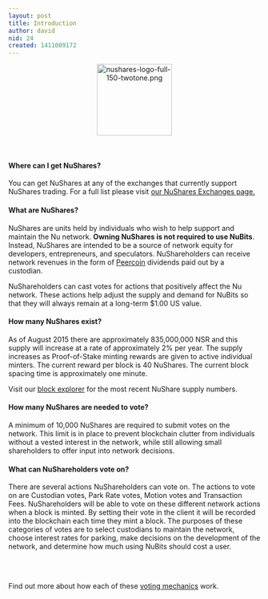 ```yaml
---
layout: post
title: Introduction
author: david
nid: 24
created: 1411009172
---
```

<center><img src="/sites/default/files/assets/nushares-logo-full-150-twotone.png" width="150" height="143" alt="nushares-logo-full-150-twotone.png" /></center>
<p>&nbsp;</p>
<h4>Where can I get NuShares?</h4> 
<p>You can get NuShares at any of the exchanges that currently support NuShares trading. For a full list please visit <a href="https://nubits.com/exchanges/nushares-exchanges">our NuShares Exchanges page.</a></p>

<h4>What are NuShares?</h4> 
<p>NuShares are units held by individuals who wish to help support and maintain the Nu network. <b>Owning NuShares is not required to use NuBits</b>. Instead, NuShares are intended to be a source of network equity for developers, entrepreneurs, and speculators. NuShareholders can receive network revenues in the form of <a href="http://peercoin.net">Peercoin</a> dividends paid out by a custodian. </p>
<p>NuShareholders can cast votes for actions that positively affect the Nu network. These actions help adjust the supply and demand for NuBits so that they will always remain at a long-term $1.00 US value.</p>

<h4>How many NuShares exist?</h4>
<p>As of August 2015 there are approximately 835,000,000 NSR and this supply will increase at a rate of approximately 2% per year. The supply increases as Proof-of-Stake minting rewards are given to active individual minters. The current reward per block is 40 NuShares. The current block spacing time is approximately one minute.</p>

<p>Visit our <a href="https://blockexplorer.nu">block explorer</a> for the most recent NuShare supply numbers.</p>

<h4>How many NuShares are needed to vote?</h4>
<p>A minimum of 10,000 NuShares are required to submit votes on the network. This limit is in place to prevent blockchain clutter from individuals without a vested interest in the network, while still allowing small shareholders to offer input into network decisions.</p>

<h4>What can NuShareholders vote on?</h4>
</p>There are several actions NuShareholders can vote on. The actions to vote on are Custodian votes, Park Rate votes, Motion votes and Transaction Fees. NuShareholders will be able to vote on these different network actions when a block is minted. By setting their vote in the client it will be recorded into the blockchain each time they mint a block. The purposes of these categories of votes are to select custodians to maintain the network, choose interest rates for parking, make decisions on the development of the network, and determine how much using NuBits should cost a user.</p>
<br><br>
<p>Find out more about how each of these <a href="/nushares/voting-mechanics">voting mechanics</a> work.</p>
